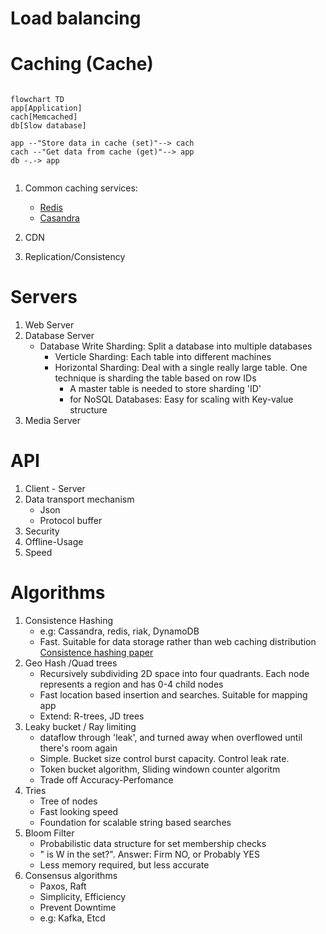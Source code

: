 # Load balancing
# Caching (Cache)

```mermaid

flowchart TD
app[Application]
cach[Memcached]
db[Slow database]

app --"Store data in cache (set)"--> cach
cach --"Get data from cache (get)"--> app
db -.-> app


```

1. Common caching services:
   - [Redis](https://redis.io/)
   - [Casandra](https://cassandra.apache.org/_/index.html)

2. CDN
3. Replication/Consistency

# Servers
1. Web Server
2. Database Server
   - Database Write
     Sharding: Split a database into multiple databases
     - Verticle Sharding: Each table into different machines
     - Horizontal Sharding: Deal with a single really large table. One technique is sharding the table based on row IDs
       - A master table is needed to store sharding 'ID'
       - for NoSQL Databases: Easy for scaling with Key-value structure
4. Media Server

# API
1. Client - Server
2. Data transport mechanism
   - Json
   - Protocol buffer
3. Security
4. Offline-Usage
5. Speed

# Algorithms
1. Consistence Hashing
   - e.g: Cassandra, redis, riak, DynamoDB
   - Fast. Suitable for data storage rather than web caching distribution
   [Consistence hashing paper](https://arxiv.org/pdf/1406.2294.pdf)
2. Geo Hash /Quad trees
   - Recursively subdividing 2D space into four quadrants. Each node represents a region and has 0-4 child nodes
   - Fast location based insertion and searches. Suitable for mapping app
   - Extend: R-trees, JD trees
3. Leaky bucket / Ray limiting
   - dataflow through 'leak', and turned away when overflowed until there's room again
   - Simple. Bucket size control burst capacity. Control leak rate.
   - Token bucket algorithm, Sliding windown counter algoritm
   - Trade off Accuracy-Perfomance
4. Tries
   - Tree of nodes
   - Fast looking speed
   - Foundation for scalable string based searches
5. Bloom Filter
   - Probabilistic data structure for set membership checks
   - " is W in the set?". Answer: Firm NO, or Probably YES
   - Less memory required, but less accurate
6. Consensus algorithms
   - Paxos, Raft
   - Simplicity, Efficiency
   - Prevent Downtime
   - e.g: Kafka, Etcd
